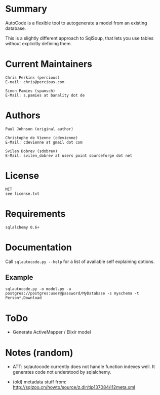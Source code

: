 # Summary

AutoCode is a flexible tool to autogenerate a model from an existing database.

This is a slightly different approach to SqlSoup, that lets you use tables without explicitly defining them.

# Current Maintainers
    
    Chris Perkins (percious)
    E-mail: chris@percious.com

    Simon Pamies (spamsch)
    E-Mail: s.pamies at banality dot de

# Authors

    Paul Johnson (original author)
    
    Christophe de Vienne (cdevienne)
    E-Mail: cdevienne at gmail dot com

    Svilen Dobrev (sdobrev)
    E-Mail: svilen_dobrev at users point sourceforge dot net
    
# License
    
    MIT
    see license.txt

# Requirements

    sqlalchemy 0.6+

# Documentation

Call `sqlautocode.py --help` for a list of available self explaining options.

## Example
`sqlautocode.py -o model.py -u postgres://postgres:user@password/MyDatabase -s myschema -t Person*,Download`

# ToDo

+ Generate ActiveMapper / Elixir model

# Notes (random)

* ATT: sqlautocode currently does not handle function indexes well. It generates code not understood by sqlalchemy.

* (old) metadata stuff from: http://sqlzoo.cn/howto/source/z.dir/tip137084/i12meta.xml
